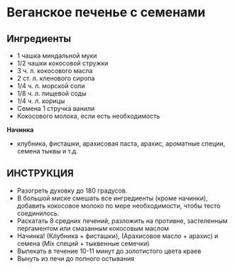 # Веганское печенье с семенами

## Ингредиенты
 * 1 чашка миндальной муки
 * 1/2 чашки кокосовой стружки
 * 3 ч. л.  кокосового масла
 * 2 ст. л.  кленового сиропа
 * 1/4 ч. л.  морской соли
 * 1/8 ч. л.  пищевой соды
 * 1/4 ч. л. корицы
 * Семена 1 стручка ванили
 * Кокосового молока, если есть необходимость

**Начинка**
 * клубника, фисташки, арахисовая паста, арахис, ароматные специи, семена тыквы и т.д.

## ИНСТРУКЦИЯ
* Разогреть духовку до 180 градусов.
* В большой миске смешать все ингредиенты (кроме начинки),  добавить кокосовое молоко по мере необходимости, чтобы тесто соединилось.
* Раскатать 8 средних печений, разложить на противне, застеленным пергаментом или смазанным кокосовым маслом
* Начинка! (Клубника + фисташки), (Арахисовое масло + арахис) и семена (Mix специй + тыквенные семечки)
* Выпекать в течение 10-11 минут до золотистого цвета краев
* Вынуть из печи до полного остывания

